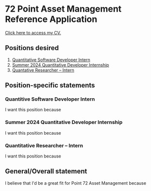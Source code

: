 # 72 Point Asset Management Reference Application
<a href="/Alexandra-Hernandez-CV.pdf" target="_blank">Click here to access my CV.</a>

## Positions desired
1. <a href="https://careers.point72.com/CSJobDetail?jobName=quantitative-software-developer-intern&jobCode=CSS-0011537&retURL=/CSCareerSearch" target="_blank">Quantitative Software Developer Intern</a>
2. <a href="https://careers.point72.com/CSJobDetail?jobName=summer-2024-quantitative-developer-internship&jobCode=CSS-0010069&retURL=/CSCareerSearch" target="_blank">Summer 2024 Quantitative Developer Internship</a>
3. <a href="https://careers.point72.com/CSJobDetail?jobName=quantitative-researcher-intern&jobCode=CSS-0000570&retURL=/CSCareerSearch" target="_blank">Quantative Researcher – Intern</a>

## Position-specific statements
### Quantitive Software Developer Intern
I want this position because

### Summer 2024 Quantitative Developer Internship
I want this position because

### Quantitative Researcher – Intern
I want this position because

## General/Overall statement
I believe that I'd be a great fit for Point 72 Asset Management because